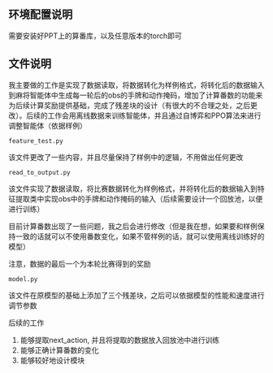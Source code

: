 ## 环境配置说明

需要安装好PPT上的算番库，以及任意版本的torch即可

## 文件说明

我主要做的工作是实现了数据读取，将数据转化为样例格式，将转化后的数据输入到麻将智能体中生成每一轮后的obs的手牌和动作掩码，增加了计算番数的功能来为后续计算奖励提供基础，完成了残差块的设计（有很大的不合理之处，之后更改）。后续的工作会用离线数据来训练智能体，并且通过自博弈和PPO算法来进行调整智能体（依据样例）

`feature_test.py`

该文件更改了一些内容，并且尽量保持了样例中的逻辑，不用做出任何更改

`read_to_output.py`

该文件实现了数据读取，将比赛数据转化为样例格式，并将转化后的数据输入到特征提取类中实现obs中的手牌和动作掩码的输入（后续需要设计一个回放池，以便进行训练）

目前计算番数出现了一些问题，我之后会进行修改（但是我在想，如果要和样例保持一致的话就可以不使用番数变化，如果不管样例的话，就可以使用离线训练好的模型）

注意，数据的最后一个为本轮比赛得到的奖励

`model.py`

该文件在原模型的基础上添加了三个残差块，之后可以依据模型的性能和速度进行调节参数

后续的工作

1. 能够提取next_action, 并且将提取的数据放入回放池中进行训练
2. 能够正确计算番数的变化
3. 能够较好地设计模块